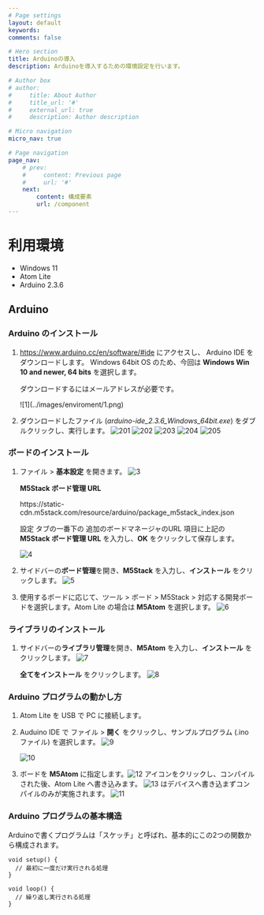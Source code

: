 ```yaml
---
# Page settings
layout: default
keywords:
comments: false

# Hero section
title: Arduinoの導入
description: Arduinoを導入するための環境設定を行います。

# Author box
# author:
#     title: About Author
#     title_url: '#'
#     external_url: true
#     description: Author description

# Micro navigation
micro_nav: true

# Page navigation
page_nav:
    # prev:
    #     content: Previous page
    #     url: '#'
    next:
        content: 構成要素
        url: /component
---
```


# 利用環境
- Windows 11
- Atom Lite
- Arduino 2.3.6

## Arduino
### Arduino のインストール
1. <https://www.arduino.cc/en/software/#ide> にアクセスし、 Arduino IDE をダウンロードします。 Windows 64bit OS のため、今回は **Windows Win 10 and newer, 64 bits** を選択します。

    <div class="callout callout--info">
        <p>ダウンロードするにはメールアドレスが必要です。</p>
    </div>
    ![1](../images/enviroment/1.png)

2. ダウンロードしたファイル (*arduino-ide_2.3.6_Windows_64bit.exe*) をダブルクリックし、実行します。
    ![201](../images/enviroment/201.png)
    ![202](../images/enviroment/202.png)
    ![203](../images/enviroment/203.png)
    ![204](../images/enviroment/204.png)
    ![205](../images/enviroment/205.png)


### ボードのインストール
1. ファイル > **基本設定** を開きます。
    ![3](../images/enviroment/3.png)

    <div class="callout callout--info">
        <p><strong>M5Stack ボード管理 URL</strong></p>
        <p>https://static-cdn.m5stack.com/resource/arduino/package_m5stack_index.json</p>
    </div>
    
    設定 タブの一番下の 追加のボードマネージャのURL 項目に上記の **M5Stack ボード管理 URL** を入力し、**OK** をクリックして保存します。

    ![4](../images/enviroment/4.png)

2. サイドバーの**ボード管理**を開き、**M5Stack** を入力し、**インストール** をクリックします。
    ![5](../images/enviroment/5.png)

3. 使用するボードに応じて、ツール > ボード > M5Stack > 対応する開発ボードを選択します。Atom Lite の場合は **M5Atom** を選択します。
    ![6](../images/enviroment/6.png)

### ライブラリのインストール
1. サイドバーの**ライブラリ管理**を開き、**M5Atom** を入力し、**インストール** をクリックします。
    ![7](../images/enviroment/7.png)

    **全てをインストール** をクリックします。
    ![8](../images/enviroment/8.png)

### Arduino プログラムの動かし方
1. Atom Lite を USB で PC に接続します。

2. Auduino IDE で ファイル > **開く** をクリックし、サンプルプログラム (.ino ファイル) を選択します。
    ![9](../images/enviroment/9.png)

    ![10](../images/enviroment/10.png)

3. ボードを **M5Atom** に指定します。![12](../images/enviroment/upload.png) アイコンをクリックし、コンパイルされた後、Atom Lite へ書き込みます。
    ![13](../images/enviroment/verify.png) はデバイスへ書き込まずコンパイルのみが実施されます。 
    ![11](../images/enviroment/11.png)

### Arduino プログラムの基本構造
Arduinoで書くプログラムは「スケッチ」と呼ばれ、基本的にこの2つの関数から構成されます。
```
void setup() {
  // 最初に一度だけ実行される処理
}

void loop() {
  // 繰り返し実行される処理
}
```
